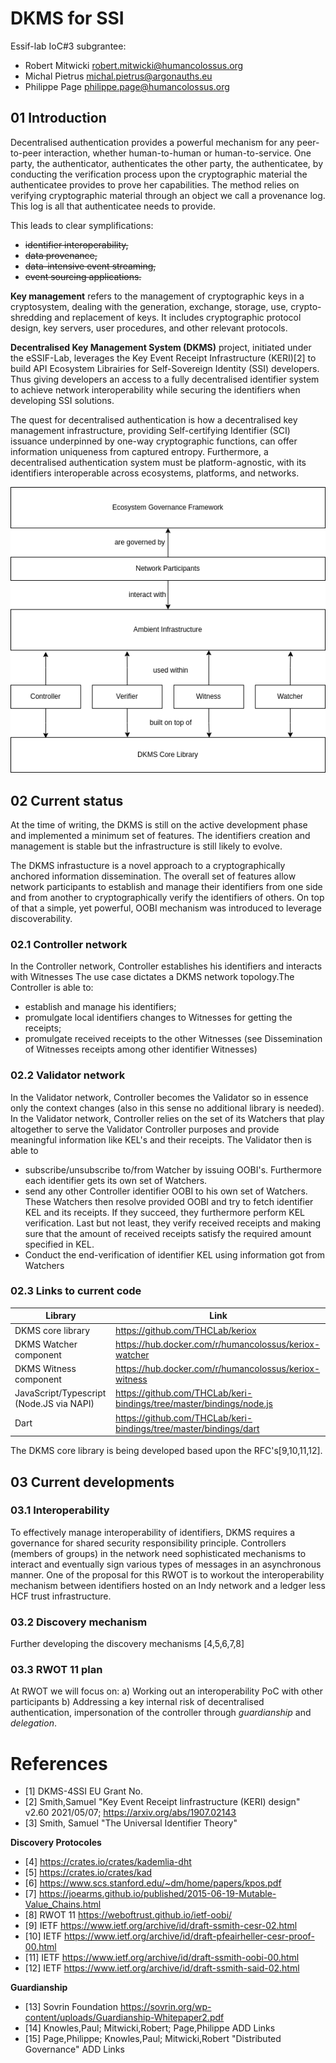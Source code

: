 # DKMS for SSI
Essif-lab IoC#3 subgrantee:

- Robert Mitwicki robert.mitwicki@humancolossus.org
- Michal Pietrus michal.pietrus@argonauths.eu
- Philippe Page philippe.page@humancolossus.org

## 01 Introduction
Decentralised authentication provides a powerful mechanism for any peer-to-peer interaction, whether human-to-human or human-to-service. One party, the authenticator, authenticates the other party, the authenticatee, by conducting the verification process upon the cryptographic material the authenticatee provides to prove her capabilities. The method relies on verifying cryptographic material through an object we call a provenance log. This log is all that authenticatee needs to provide. 

This leads to clear symplifications:
- ~~identifier interoperability,~~
- ~~data provenance,~~
- ~~data-intensive event streaming,~~
- ~~event sourcing applications.~~

**Key management** refers to the management of cryptographic keys in a cryptosystem, dealing with the generation, exchange, storage, use, crypto-shredding and replacement of keys. It includes cryptographic protocol design, key servers, user procedures, and other relevant protocols.

**Decentralised Key Management System (DKMS)** project, initiated under the eSSIF-Lab, leverages the Key Event Receipt Infrastructure (KERI)[2] to build API Ecosystem Librairies for Self-Sovereign Identity (SSI) developers. Thus giving developers an access to a fully decentralised identifier system to achieve network interoperability while securing the identifiers when developing SSI solutions.

The quest for decentralised authentication is how a decentralised key management infrastructure, providing Self-certifying Identifier (SCI) issuance underpinned by one-way cryptographic functions, can offer information uniqueness from captured entropy. Furthermore, a decentralised authentication system must be platform-agnostic, with its identifiers interoperable across ecosystems, platforms, and networks.

![dkms-for-ssi-diagram](media/dkms-diagram.png)

## 02 Current status
At the time of writing, the DKMS is still on the active development phase and implemented a minimum set of features. The identifiers creation and management is stable but the infrastructure is still likely to evolve. 

The DKMS infrastucture is a novel approach to a cryptographically anchored information dissemination. The overall set of features allow network participants to establish and manage their identifiers from one side and from another to cryptographically verify the identifiers of others. On top of that a simple, yet powerful, OOBI mechanism was introduced to leverage discoverability.

### 02.1 Controller network
In the Controller network, Controller establishes his identifiers and interacts with Witnesses The use case dictates a DKMS network topology.The Controller is able to:

- establish and manage his identifiers;
- promulgate local identifiers changes to Witnesses for getting the receipts;
- promulgate received receipts to the other Witnesses (see Dissemination of Witnesses receipts among other identifier Witnesses)


### 02.2 Validator network
In the Validator network, Controller becomes the Validator so in essence only the context changes (also in this sense no additional library is needed). In the Validator network, Controller relies on the set of its Watchers that play altogether to serve the Validator Controller purposes and provide meaningful information like KEL's and their receipts. The Validator then is able to
- subscribe/unsubscribe to/from Watcher by issuing OOBI's. Furthermore each identifier gets its own set of Watchers.
- send any other Controller identifier OOBI to his own set of Watchers. These Watchers then resolve provided OOBI and try to fetch identifier KEL and its receipts. If they succeed, they furthermore perform KEL verification. Last but not least, they verify received receipts and making sure that the amount of received receipts satisfy the required amount specified in KEL.
- Conduct the end-verification of identifier KEL using information got from Watchers

### 02.3 Links to current code
| Library | Link |
| -------- | -------- |
| DKMS core library| https://github.com/THCLab/keriox|
|DKMS Watcher component|https://hub.docker.com/r/humancolossus/keriox-watcher|
|DKMS Witness component|https://hub.docker.com/r/humancolossus/keriox-witness|
|JavaScript/Typescript (Node.JS via NAPI) |https://github.com/THCLab/keri-bindings/tree/master/bindings/node.js|
|Dart|https://github.com/THCLab/keri-bindings/tree/master/bindings/dart|

The DKMS core library is being developed based upon the RFC's[9,10,11,12].

## 03 Current developments
### 03.1 Interoperability
To effectively manage interoperability of identifiers, DKMS requires a governance for shared security responsibility principle. Controllers (members of groups) in the network need sophisticated mechanisms to interact and eventually sign various types of messages in an asynchronous manner.
One of the proposal for this RWOT is to workout the interoperability mechanism between identifiers hosted on an Indy network and a ledger less HCF trust infrastructure. 

### 03.2 Discovery mechanism
Further developing the discovery mechanisms [4,5,6,7,8]

### 03.3 RWOT 11 plan
At RWOT we will focus on:
a) Working out an interoperability PoC with other participants
b) Addressing a key internal risk of decentralised authentication, impersonation of the controller through *guardianship* and *delegation*.


# References

* [1] DKMS-4SSI EU Grant No.
* [2] Smith,Samuel "Key Event Receipt Iinfrastructure (KERI) design" v2.60 2021/05/07; https://arxiv.org/abs/1907.02143
* [3] Smith, Samuel "The Universal Identifier Theory"

**Discovery Protocoles**

* [4] https://crates.io/crates/kademlia-dht
* [5] https://crates.io/crates/kad
* [6] https://www.scs.stanford.edu/~dm/home/papers/kpos.pdf
* [7] https://joearms.github.io/published/2015-06-19-Mutable-Value_Chains.html
* [8] RWOT 11 https://weboftrust.github.io/ietf-oobi/
* [9] IETF https://www.ietf.org/archive/id/draft-ssmith-cesr-02.html
* [10] IETF  https://www.ietf.org/archive/id/draft-pfeairheller-cesr-proof-00.html
* [11] IETF https://www.ietf.org/archive/id/draft-ssmith-oobi-00.html
* [12] IETF https://www.ietf.org/archive/id/draft-ssmith-said-02.html

**Guardianship**
* [13] Sovrin Foundation https://sovrin.org/wp-content/uploads/Guardianship-Whitepaper2.pdf
* [14] Knowles,Paul; Mitwicki,Robert; Page,Philippe ADD Links
* [15] Page,Philippe; Knowles,Paul; Mitwicki,Robert "Distributed Governance" ADD Links




